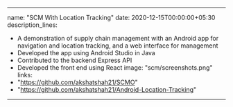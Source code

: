 # 

---
name: "SCM With Location Tracking"
date: 2020-12-15T00:00:00+05:30
description_lines:
- A demonstration of supply chain management with an Android app for navigation and location tracking, and a web interface for management
- Developed the app using Android Studio in Java
- Contributed to the backend Express API
- Developed the front end using React
image: "scm/screenshots.png"
links:
- "https://github.com/akshatshah21/SCMO"
- "https://github.com/akshatshah21/Android-Location-Tracking"
---
